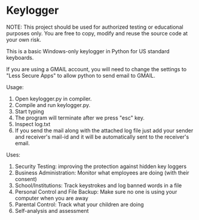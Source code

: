# Keylogger

NOTE: This project should be used for authorized testing or educational purposes only. You are free to copy, modify and reuse the source code at your own risk.

This is a basic Windows-only keylogger in Python for US standard keyboards.

If you are using a GMAIL account, you will need to change the settings to "Less Secure Apps" to allow python to send email to GMAIL.


Usage:
1) Open keylogger.py in compiler.
2) Compile and run keylogger.py.
3) Start typing 
4) The program will terminate after we press "esc" key.
5) Inspect log.txt
6) If you send the mail along with the attached log file just add your sender and receiver's mail-id and it will be automatically sent to the receiver's email.

Uses:
1) Security Testing: improving the protection against hidden key loggers
2) Business Administration: Monitor what employees are doing (with their consent)
3) School/Institutions: Track keystrokes and log banned words in a file
4) Personal Control and File Backup: Make sure no one is using your computer when you are away
5) Parental Control: Track what your children are doing
6) Self-analysis and assessment
